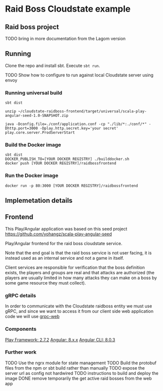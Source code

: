 # Raid Boss Cloudstate example

## Raid boss project

TODO bring in more documentation from the Lagom version

## Running

Clone the repo and install sbt.
Execute `sbt run`.

TODO Show how to configure to run against local Cloudstate server using envoy

### Running universal build

```
sbt dist

unzip ~/cloudstate-raidboss-frontend/target/universal/scala-play-angular-seed-1.0-SNAPSHOT.zip

java -Dconfig.file=./conf/application.conf -cp "./lib/*:./conf/*" -Dhttp.port=3000 -Dplay.http.secret.key='your secret' play.core.server.ProdServerStart
```

### Build the Docker image

```
sbt dist
DOCKER_PUBLISH_TO=[YOUR DOCKER REGISTRY] ./builddocker.sh
docker push [YOUR DOCKER REGISTRY]/raidbossfrontend
```

### Run the Docker image

`docker run -p 80:3000 [YOUR DOCKER REGISTRY]/raidbossfrontend`

## Implemetation details

## Frontend

This Play/Angular application was based on this seed project https://github.com/yohangz/scala-play-angular-seed

Play/Angular frontend for the raid boss cloudstate service.

Note that the end goal is that the raid boss service is not user facing, it is instead used as an internal service and not a game in itself.

Client services are responsible for verification that the boss definition exists, the players and groups are real and that attacks are authorized (the players are usually limited in how many attacks they can make on a boss by some game resource they must collect).

### gRPC details

In order to communicate with the Cloudstate raidboss entity we must use gRPC, and since we want to access it from our client side web application code we will use [grpc-web](https://github.com/grpc/grpc-web)

### Components

[Play Framework: 2.7.2](https://www.playframework.com/documentation/2.7.x/Home)
[Angular: 8.x.x](https://angular.io/)
[Angular CLI: 8.0.3](https://cli.angular.io/)

### Further work

TODO Use the ngrx module for state management
TODO Build the protobuf files from the npm or sbt build rather than manually
TODO expose the server url as config not hardwired
TODO instructions to build and deploy the image
DONE remove temporarily the get active raid bosses from the web app
